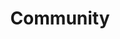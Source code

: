 ---
title: "Community"
description: ""
summary: ""
draft: false
menu:
  docs:
    parent: "community"
weight: 30000
toc: true
seo:
  title: "" # custom title (optional)
  description: "" # custom description (recommended)
  canonical: "" # custom canonical URL (optional)
  noindex: false # false (default) or true
---